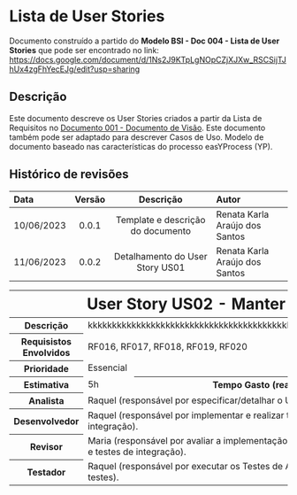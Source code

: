 # Lista de User Stories


Documento construído a partido do **Modelo BSI - Doc 004 - Lista de User Stories** que pode ser encontrado no
link: <https://docs.google.com/document/d/1Ns2J9KTpLgNOpCZjXJXw_RSCSijTJhUx4zgFhYecEJg/edit?usp=sharing>

## Descrição

Este documento descreve os User Stories criados a partir da Lista de Requisitos no [Documento 001 - Documento de Visão](doc-visao.md). Este documento também pode ser adaptado para descrever Casos de Uso. Modelo de documento baseado nas características do processo easYProcess (YP).

## Histórico de revisões

| Data       | Versão |                           Descrição                            | Autor                    |
| :--------- | :----: | :------------------------------------------------------------: | :----------------------- |
| 10/06/2023 | 0.0.1  |               Template e descrição do documento                | Renata Karla Araújo dos Santos |
| 11/06/2023 | 0.0.2  |                Detalhamento do User Story US01                 | Renata Karla Araújo dos Santos    |


<table>
  <thead style="text-align: center">
    <tr>
      <th colspan="4" scope="row" style="font-size:28px">User Story US02 - Manter Produto</th>
    </tr>
  </thead>
  <tbody>
    <tr>
      <th scope="row">Descrição</th>
      <td colspan="3">kkkkkkkkkkkkkkkkkkkkkkkkkkkkkkkkkkkkkkkkkkkkkkkkkkkkkkkkkkkkkkkkkkkkk</td>
    </tr>
    <tr>
      <th scope="row">Requisistos Envolvidos</th>
      <td colspan="3">RF016, RF017, RF018, RF019, RF020</td>
    </tr>
    <tr>
      <th scope="row">Prioridade</th>
      <td colspan="3">Essencial</td>
    </tr>
    <tr>
      <th scope="row">Estimativa</th>
      <td>5h</td>
      <th>Tempo Gasto (real):</th>
      <td>5h</td>
    </tr>
    <tr>
      <th scope="row">Analista</th>
      <td colspan="3">Raquel (responsável por especificar/detalhar o US).</td>
    </tr>
    <tr>
      <th scope="row">Desenvolvedor</th>
      <td colspan="3">Raquel (responsável por implementar e realizar testes de unidade e testes de integração).
      </td>
    </tr>
    <tr>
      <th scope="row">Revisor</th>
      <td colspan="3">Maria (responsável por avaliar a implementação e executar os testes de unidade e testes de integração).
      </td>
    </tr>
    <tr>
      <th scope="row">Testador</th>
      <td colspan="3">Raquel (responsável por executar os Testes de Aceitação e fazer o relatório de testes).
      </td>
    </tr>
  </tbody>
</table>
